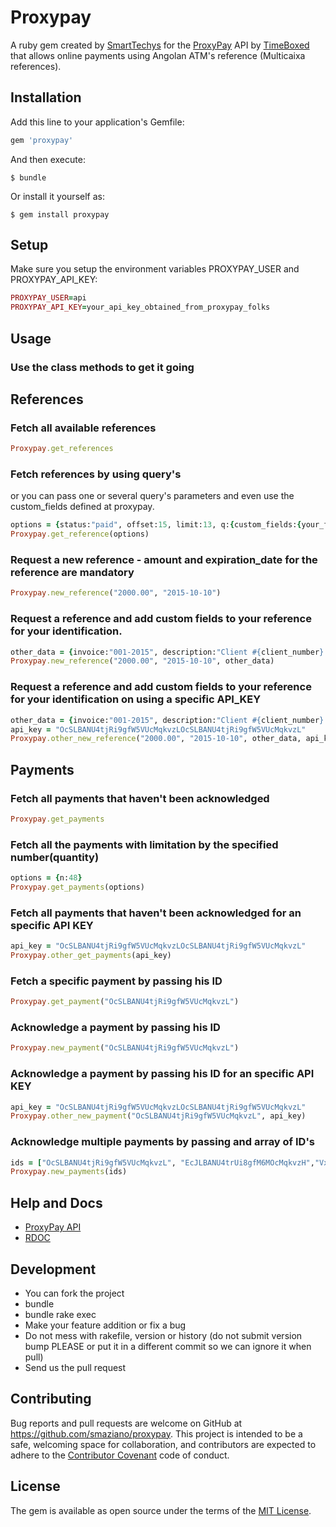 # Proxypay

A ruby gem created by [SmartTechys](http://www.smarttechys.co.ao) for the [ProxyPay](http://www.proxypay.co.ao) API by [TimeBoxed](http://www.timeboxed.co.ao) that allows online payments using Angolan ATM's reference (Multicaixa references).

## Installation

Add this line to your application's Gemfile:

```ruby
gem 'proxypay'
```

And then execute:

    $ bundle

Or install it yourself as:

    $ gem install proxypay

## Setup
Make sure you setup the environment variables PROXYPAY_USER and PROXYPAY_API_KEY:

```ruby
PROXYPAY_USER=api
PROXYPAY_API_KEY=your_api_key_obtained_from_proxypay_folks
```

## Usage

### Use the class methods to get it going

## References
### Fetch all available references
```ruby
Proxypay.get_references
```
### Fetch references by using query's
or you can pass one or several query's parameters and even use the custom_fields defined at proxypay.
```ruby
options = {status:"paid", offset:15, limit:13, q:{custom_fields:{your_fild:"some_data", some_other_filed:{that_takes:"an_hash"}}}}
Proxypay.get_reference(options)
```

### Request a new reference - amount and expiration_date for the reference are mandatory
```ruby
Proxypay.new_reference("2000.00", "2015-10-10")
```

### Request a reference and add custom fields to your reference for your identification.
```ruby
other_data = {invoice:"001-2015", description:"Client #{client_number} - monthly payment"}
Proxypay.new_reference("2000.00", "2015-10-10", other_data)
```

### Request a reference and add custom fields to your reference for your identification on using a specific API_KEY
```ruby
other_data = {invoice:"001-2015", description:"Client #{client_number} - monthly payment"}
api_key = "OcSLBANU4tjRi9gfW5VUcMqkvzLOcSLBANU4tjRi9gfW5VUcMqkvzL"
Proxypay.other_new_reference("2000.00", "2015-10-10", other_data, api_key)
```

## Payments
### Fetch all payments that haven't been acknowledged
```ruby
Proxypay.get_payments
```
### Fetch all the payments with limitation by the specified number(quantity)
```ruby
options = {n:48}
Proxypay.get_payments(options)
```

### Fetch all payments that haven't been acknowledged for an specific API KEY
```ruby
api_key = "OcSLBANU4tjRi9gfW5VUcMqkvzLOcSLBANU4tjRi9gfW5VUcMqkvzL"
Proxypay.other_get_payments(api_key)
```

### Fetch a specific payment by passing his ID
```ruby
Proxypay.get_payment("OcSLBANU4tjRi9gfW5VUcMqkvzL")
```

### Acknowledge a payment by passing his ID
```ruby
Proxypay.new_payment("OcSLBANU4tjRi9gfW5VUcMqkvzL")
```

### Acknowledge a payment by passing his ID for an specific API KEY
```ruby
api_key = "OcSLBANU4tjRi9gfW5VUcMqkvzLOcSLBANU4tjRi9gfW5VUcMqkvzL"
Proxypay.other_new_payment("OcSLBANU4tjRi9gfW5VUcMqkvzL", api_key)
```

### Acknowledge multiple payments by passing and array of ID's
```ruby
ids = ["OcSLBANU4tjRi9gfW5VUcMqkvzL", "EcJLBANU4trUi8gfM6MOcMqkvzH","VxELBANU4tjRi9gfW5VUcMqkvzZ"]
Proxypay.new_payments(ids)
```

## Help and Docs
- [ProxyPay API](https://developer.proxypay.co.ao)
- [RDOC](http://www.rubydoc.info/gems/proxypay/0.2.2)

## Development
- You can fork the project
- bundle
- bundle rake exec
- Make your feature addition or fix a bug
- Do not mess with rakefile, version or history (do not submit version bump PLEASE or put it in a different commit so we can ignore it when pull)
- Send us the pull request

## Contributing

Bug reports and pull requests are welcome on GitHub at https://github.com/smaziano/proxypay. This project is intended to be a safe, welcoming space for collaboration, and contributors are expected to adhere to the [Contributor Covenant](contributor-covenant.org) code of conduct.


## License

The gem is available as open source under the terms of the [MIT License](http://opensource.org/licenses/MIT).

